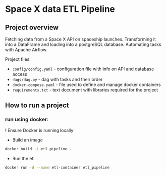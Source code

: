 # Space X data ETL Pipeline

## Project overview
Fetching data from a Space X API on spaceship launches. Transforming it into a DataFrame and loading into a postgreSQL database. Automating tasks with Apache Airflow.

Project files:
- ``config/config.yaml`` - configuration file with info on API and database access<br>
- ``dags/dag.py`` - dag with tasks and their order<br>
- ``docker-compose.yaml`` - file used to define and manage docker containers<br>
- ``requirements.txt`` - text document with libraries required for the project<br>

## How to run a project
### run using docker:

! Ensure Docker is running locally
  

- Build an image

```bash
docker build -t etl_pipeline .

```

- Run the etl

```bash
docker run -d --name etl-container etl_pipeline

```
